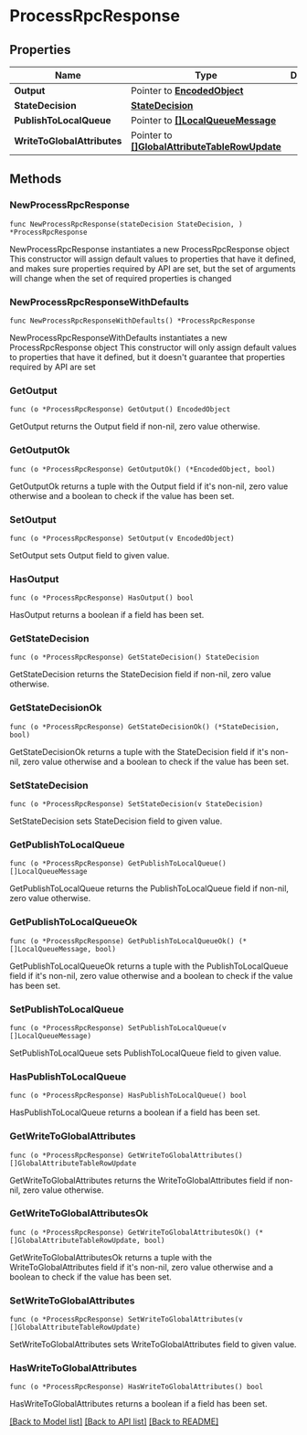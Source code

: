 # ProcessRpcResponse

## Properties

Name | Type | Description | Notes
------------ | ------------- | ------------- | -------------
**Output** | Pointer to [**EncodedObject**](EncodedObject.md) |  | [optional] 
**StateDecision** | [**StateDecision**](StateDecision.md) |  | 
**PublishToLocalQueue** | Pointer to [**[]LocalQueueMessage**](LocalQueueMessage.md) |  | [optional] 
**WriteToGlobalAttributes** | Pointer to [**[]GlobalAttributeTableRowUpdate**](GlobalAttributeTableRowUpdate.md) |  | [optional] 

## Methods

### NewProcessRpcResponse

`func NewProcessRpcResponse(stateDecision StateDecision, ) *ProcessRpcResponse`

NewProcessRpcResponse instantiates a new ProcessRpcResponse object
This constructor will assign default values to properties that have it defined,
and makes sure properties required by API are set, but the set of arguments
will change when the set of required properties is changed

### NewProcessRpcResponseWithDefaults

`func NewProcessRpcResponseWithDefaults() *ProcessRpcResponse`

NewProcessRpcResponseWithDefaults instantiates a new ProcessRpcResponse object
This constructor will only assign default values to properties that have it defined,
but it doesn't guarantee that properties required by API are set

### GetOutput

`func (o *ProcessRpcResponse) GetOutput() EncodedObject`

GetOutput returns the Output field if non-nil, zero value otherwise.

### GetOutputOk

`func (o *ProcessRpcResponse) GetOutputOk() (*EncodedObject, bool)`

GetOutputOk returns a tuple with the Output field if it's non-nil, zero value otherwise
and a boolean to check if the value has been set.

### SetOutput

`func (o *ProcessRpcResponse) SetOutput(v EncodedObject)`

SetOutput sets Output field to given value.

### HasOutput

`func (o *ProcessRpcResponse) HasOutput() bool`

HasOutput returns a boolean if a field has been set.

### GetStateDecision

`func (o *ProcessRpcResponse) GetStateDecision() StateDecision`

GetStateDecision returns the StateDecision field if non-nil, zero value otherwise.

### GetStateDecisionOk

`func (o *ProcessRpcResponse) GetStateDecisionOk() (*StateDecision, bool)`

GetStateDecisionOk returns a tuple with the StateDecision field if it's non-nil, zero value otherwise
and a boolean to check if the value has been set.

### SetStateDecision

`func (o *ProcessRpcResponse) SetStateDecision(v StateDecision)`

SetStateDecision sets StateDecision field to given value.


### GetPublishToLocalQueue

`func (o *ProcessRpcResponse) GetPublishToLocalQueue() []LocalQueueMessage`

GetPublishToLocalQueue returns the PublishToLocalQueue field if non-nil, zero value otherwise.

### GetPublishToLocalQueueOk

`func (o *ProcessRpcResponse) GetPublishToLocalQueueOk() (*[]LocalQueueMessage, bool)`

GetPublishToLocalQueueOk returns a tuple with the PublishToLocalQueue field if it's non-nil, zero value otherwise
and a boolean to check if the value has been set.

### SetPublishToLocalQueue

`func (o *ProcessRpcResponse) SetPublishToLocalQueue(v []LocalQueueMessage)`

SetPublishToLocalQueue sets PublishToLocalQueue field to given value.

### HasPublishToLocalQueue

`func (o *ProcessRpcResponse) HasPublishToLocalQueue() bool`

HasPublishToLocalQueue returns a boolean if a field has been set.

### GetWriteToGlobalAttributes

`func (o *ProcessRpcResponse) GetWriteToGlobalAttributes() []GlobalAttributeTableRowUpdate`

GetWriteToGlobalAttributes returns the WriteToGlobalAttributes field if non-nil, zero value otherwise.

### GetWriteToGlobalAttributesOk

`func (o *ProcessRpcResponse) GetWriteToGlobalAttributesOk() (*[]GlobalAttributeTableRowUpdate, bool)`

GetWriteToGlobalAttributesOk returns a tuple with the WriteToGlobalAttributes field if it's non-nil, zero value otherwise
and a boolean to check if the value has been set.

### SetWriteToGlobalAttributes

`func (o *ProcessRpcResponse) SetWriteToGlobalAttributes(v []GlobalAttributeTableRowUpdate)`

SetWriteToGlobalAttributes sets WriteToGlobalAttributes field to given value.

### HasWriteToGlobalAttributes

`func (o *ProcessRpcResponse) HasWriteToGlobalAttributes() bool`

HasWriteToGlobalAttributes returns a boolean if a field has been set.


[[Back to Model list]](../README.md#documentation-for-models) [[Back to API list]](../README.md#documentation-for-api-endpoints) [[Back to README]](../README.md)


